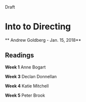 Draft

# Into to Directing
** Andrew Goldberg - Jan. 15, 2018**

## Readings
**Week 1**
Anne Bogart

**Week 3**
Declan Donnellan

**Week 4**
Katie Mitchell

**Week 5**
Peter Brook


